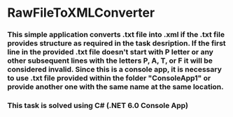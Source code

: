 # RawFileToXMLConverter

### This simple application converts .txt file into .xml if the .txt file provides structure as required in the task desription. If the first line in the provided .txt file doesn't start with P letter or any other subsequent lines with the letters P, A, T, or F it will be considered invalid. Since this is a console app, it is necessary to use .txt file provided within the folder "ConsoleApp1" or provide another one with the same name at the same location.

### This task is solved using C# (.NET 6.0 Console App)
